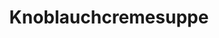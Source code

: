 ---
layout: blog-vorbereitung-zubereitung
permalink: /knoblauchcremesuppe/
pagedesc: Knoblauchcremesuppe
title: Knoblauchcremesuppe
headline: Knoblauchcremesuppe
thumbnail: /wp-content/images/knoblauchcremesuppe.jpg
datafile: knoblauchcremesuppe
tags: [Suppe]
portionen: 6
htmlbeforeheadend: blog/htmlbeforeheadend.html
htmlbeforebodyend: blog/htmlbeforebodyend.html
---